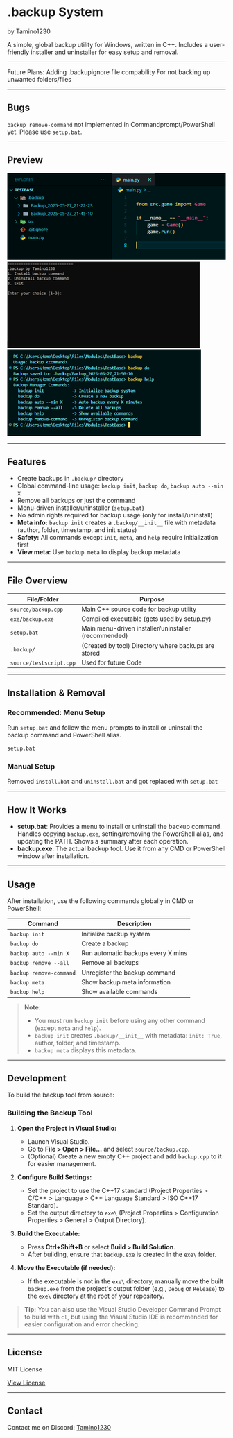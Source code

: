 # .backup System
by Tamino1230

A simple, global backup utility for Windows, written in C++. Includes a user-friendly installer and uninstaller for easy setup and removal.

---

Future Plans:
Adding .backupignore file compability
For not backing up unwanted folders/files

---


## Bugs
`backup remove-command` not implemented in Commandprompt/PowerShell yet. Please use `setup.bat`.

---

## Preview
<img src="examples/example_codebase.png" height="200px">

<img src="examples/cmdwindow_backup_setup.png" height="200px">

<img src="examples/backup_command_usage.png" height="200px">

---

## Features
* Create backups in `.backup/` directory
* Global command-line usage: `backup init`, `backup do`, `backup auto --min X`
* Remove all backups or just the command
* Menu-driven installer/uninstaller (`setup.bat`)
* No admin rights required for backup usage (only for install/uninstall)
* **Meta info:** `backup init` creates a `.backup/__init__` file with metadata (author, folder, timestamp, and init status)
* **Safety:** All commands except `init`, `meta`, and `help` require initialization first
* **View meta:** Use `backup meta` to display backup metadata

---

## File Overview

| File/Folder         | Purpose                                                      |
|--------------------|-------------------------------------------------------------- |
| `source/backup.cpp`| Main C++ source code for backup utility                       |
| `exe/backup.exe`   | Compiled executable (gets used by setup.py)                   |
| `setup.bat`        | Main menu-driven installer/uninstaller (recommended)          |
| `.backup/`         | (Created by tool) Directory where backups are stored          |
| `source/testscript.cpp`   | Used for future Code |

---

## Installation & Removal

### Recommended: Menu Setup
Run `setup.bat` and follow the menu prompts to install or uninstall the backup command and PowerShell alias.

```cmd
setup.bat
```

### Manual Setup
Removed `install.bat` and `uninstall.bat` and got replaced with `setup.bat`

---

## How It Works

- **setup.bat**: Provides a menu to install or uninstall the backup command. Handles copying `backup.exe`, setting/removing the PowerShell alias, and updating the PATH. Shows a summary after each operation.
- **backup.exe**: The actual backup tool. Use it from any CMD or PowerShell window after installation.

---

## Usage

After installation, use the following commands globally in CMD or PowerShell:

| Command                        | Description                        |
|--------------------------------|------------------------------------|
| `backup init`                  | Initialize backup system           |
| `backup do`                    | Create a backup                    |
| `backup auto --min X`          | Run automatic backups every X mins |
| `backup remove --all`          | Remove all backups                 |
| `backup remove-command`        | Unregister the backup command      |
| `backup meta`                  | Show backup meta information       |
| `backup help`                  | Show available commands            |

> **Note:**
> - You must run `backup init` before using any other command (except `meta` and `help`).
> - `backup init` creates `.backup/__init__` with metadata: `init: True`, author, folder, and timestamp.
> - `backup meta` displays this metadata.

---

## Development

To build the backup tool from source:

### Building the Backup Tool

1. **Open the Project in Visual Studio:**
    - Launch Visual Studio.
    - Go to **File > Open > File...** and select `source/backup.cpp`.
    - (Optional) Create a new empty C++ project and add `backup.cpp` to it for easier management.

2. **Configure Build Settings:**
    - Set the project to use the C++17 standard (Project Properties > C/C++ > Language > C++ Language Standard > ISO C++17 Standard).
    - Set the output directory to `exe\` (Project Properties > Configuration Properties > General > Output Directory).

3. **Build the Executable:**
    - Press **Ctrl+Shift+B** or select **Build > Build Solution**.
    - After building, ensure that `backup.exe` is created in the `exe\` folder.

4. **Move the Executable (if needed):**
    - If the executable is not in the `exe\` directory, manually move the built `backup.exe` from the project's output folder (e.g., `Debug` or `Release`) to the `exe\` directory at the root of your repository.

> **Tip:** You can also use the Visual Studio Developer Command Prompt to build with `cl`, but using the Visual Studio IDE is recommended for easier configuration and error checking.


---

## License

MIT License

[View License](LICENSE)

---

## Contact

Contact me on Discord: [Tamino1230](https://discord.com/users/702893526303637604)